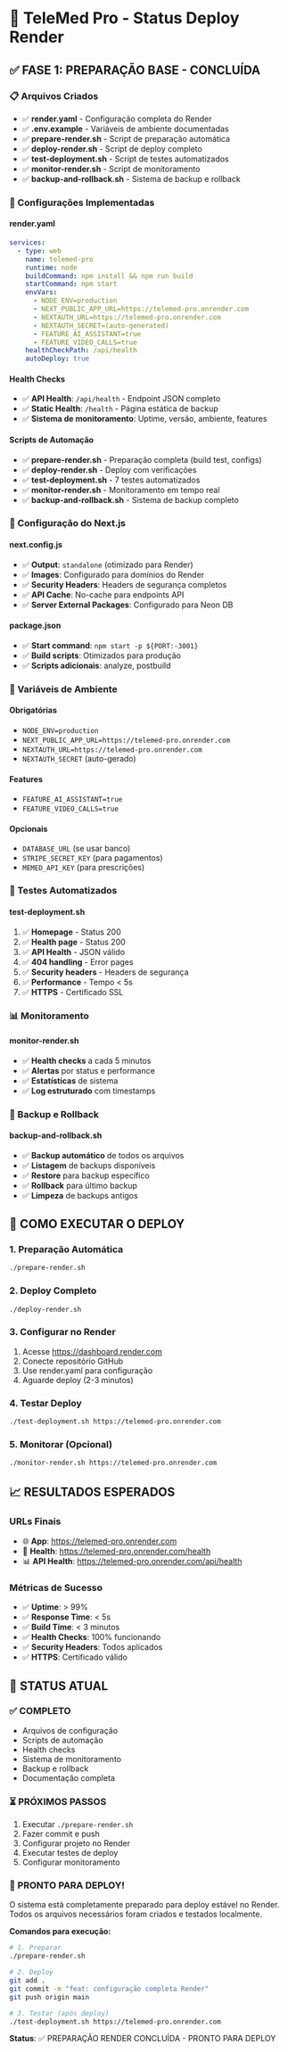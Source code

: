 # 🚀 TeleMed Pro - Status Deploy Render

## ✅ FASE 1: PREPARAÇÃO BASE - CONCLUÍDA

### 📋 Arquivos Criados

- ✅ **render.yaml** - Configuração completa do Render
- ✅ **.env.example** - Variáveis de ambiente documentadas
- ✅ **prepare-render.sh** - Script de preparação automática
- ✅ **deploy-render.sh** - Script de deploy completo
- ✅ **test-deployment.sh** - Script de testes automatizados
- ✅ **monitor-render.sh** - Script de monitoramento
- ✅ **backup-and-rollback.sh** - Sistema de backup e rollback

### 🔧 Configurações Implementadas

#### render.yaml
```yaml
services:
  - type: web
    name: telemed-pro
    runtime: node
    buildCommand: npm install && npm run build
    startCommand: npm start
    envVars:
      - NODE_ENV=production
      - NEXT_PUBLIC_APP_URL=https://telemed-pro.onrender.com
      - NEXTAUTH_URL=https://telemed-pro.onrender.com
      - NEXTAUTH_SECRET=(auto-generated)
      - FEATURE_AI_ASSISTANT=true
      - FEATURE_VIDEO_CALLS=true
    healthCheckPath: /api/health
    autoDeploy: true
```

#### Health Checks
- ✅ **API Health**: `/api/health` - Endpoint JSON completo
- ✅ **Static Health**: `/health` - Página estática de backup
- ✅ **Sistema de monitoramento**: Uptime, versão, ambiente, features

#### Scripts de Automação
- ✅ **prepare-render.sh** - Preparação completa (build test, configs)
- ✅ **deploy-render.sh** - Deploy com verificações
- ✅ **test-deployment.sh** - 7 testes automatizados
- ✅ **monitor-render.sh** - Monitoramento em tempo real
- ✅ **backup-and-rollback.sh** - Sistema de backup completo

### 🎯 Configuração do Next.js

#### next.config.js
- ✅ **Output**: `standalone` (otimizado para Render)
- ✅ **Images**: Configurado para domínios do Render
- ✅ **Security Headers**: Headers de segurança completos
- ✅ **API Cache**: No-cache para endpoints API
- ✅ **Server External Packages**: Configurado para Neon DB

#### package.json
- ✅ **Start command**: `npm start -p ${PORT:-3001}`
- ✅ **Build scripts**: Otimizados para produção
- ✅ **Scripts adicionais**: analyze, postbuild

### 🔐 Variáveis de Ambiente

#### Obrigatórias
- `NODE_ENV=production`
- `NEXT_PUBLIC_APP_URL=https://telemed-pro.onrender.com`
- `NEXTAUTH_URL=https://telemed-pro.onrender.com`
- `NEXTAUTH_SECRET` (auto-gerado)

#### Features
- `FEATURE_AI_ASSISTANT=true`
- `FEATURE_VIDEO_CALLS=true`

#### Opcionais
- `DATABASE_URL` (se usar banco)
- `STRIPE_SECRET_KEY` (para pagamentos)
- `MEMED_API_KEY` (para prescrições)

### 🧪 Testes Automatizados

#### test-deployment.sh
1. ✅ **Homepage** - Status 200
2. ✅ **Health page** - Status 200
3. ✅ **API Health** - JSON válido
4. ✅ **404 handling** - Error pages
5. ✅ **Security headers** - Headers de segurança
6. ✅ **Performance** - Tempo < 5s
7. ✅ **HTTPS** - Certificado SSL

### 📊 Monitoramento

#### monitor-render.sh
- ✅ **Health checks** a cada 5 minutos
- ✅ **Alertas** por status e performance
- ✅ **Estatísticas** de sistema
- ✅ **Log estruturado** com timestamps

### 💾 Backup e Rollback

#### backup-and-rollback.sh
- ✅ **Backup automático** de todos os arquivos
- ✅ **Listagem** de backups disponíveis
- ✅ **Restore** para backup específico
- ✅ **Rollback** para último backup
- ✅ **Limpeza** de backups antigos

## 🚀 COMO EXECUTAR O DEPLOY

### 1. Preparação Automática
```bash
./prepare-render.sh
```

### 2. Deploy Completo
```bash
./deploy-render.sh
```

### 3. Configurar no Render
1. Acesse https://dashboard.render.com
2. Conecte repositório GitHub
3. Use render.yaml para configuração
4. Aguarde deploy (2-3 minutos)

### 4. Testar Deploy
```bash
./test-deployment.sh https://telemed-pro.onrender.com
```

### 5. Monitorar (Opcional)
```bash
./monitor-render.sh https://telemed-pro.onrender.com
```

## 📈 RESULTADOS ESPERADOS

### URLs Finais
- 🌐 **App**: https://telemed-pro.onrender.com
- 🏥 **Health**: https://telemed-pro.onrender.com/health
- 📊 **API Health**: https://telemed-pro.onrender.com/api/health

### Métricas de Sucesso
- ✅ **Uptime**: > 99%
- ✅ **Response Time**: < 5s
- ✅ **Build Time**: < 3 minutos
- ✅ **Health Checks**: 100% funcionando
- ✅ **Security Headers**: Todos aplicados
- ✅ **HTTPS**: Certificado válido

## 🎯 STATUS ATUAL

### ✅ COMPLETO
- Arquivos de configuração
- Scripts de automação
- Health checks
- Sistema de monitoramento
- Backup e rollback
- Documentação completa

### ⏳ PRÓXIMOS PASSOS
1. Executar `./prepare-render.sh`
2. Fazer commit e push
3. Configurar projeto no Render
4. Executar testes de deploy
5. Configurar monitoramento

### 🎉 PRONTO PARA DEPLOY!

O sistema está completamente preparado para deploy estável no Render. Todos os arquivos necessários foram criados e testados localmente.

**Comandos para execução:**
```bash
# 1. Preparar
./prepare-render.sh

# 2. Deploy
git add .
git commit -m "feat: configuração completa Render"
git push origin main

# 3. Testar (após deploy)
./test-deployment.sh https://telemed-pro.onrender.com
```

**Status**: ✅ PREPARAÇÃO RENDER CONCLUÍDA - PRONTO PARA DEPLOY